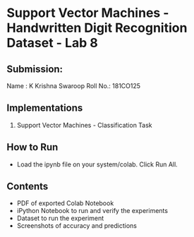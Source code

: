 # Support Vector Machines - Handwritten Digit Recognition Dataset - Lab 8

## Submission: 
Name : K Krishna Swaroop
Roll No.: 181CO125

## Implementations
1. Support Vector Machines - Classification Task 

## How to Run
- Load the ipynb file on your system/colab. Click Run All.

## Contents
- PDF of exported Colab Notebook
- iPython Notebook to run and verify the experiments
- Dataset to run the experiment
- Screenshots of accuracy and predictions
